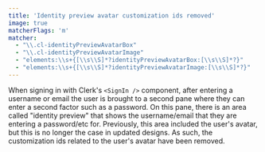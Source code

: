```yaml
---
title: 'Identity preview avatar customization ids removed'
image: true
matcherFlags: 'm'
matcher:
  - "\\.cl-identityPreviewAvatarBox"
  - "\\.cl-identityPreviewAvatarImage"
  - "elements:\\s+{[\\s\\S]*?identityPreviewAvatarBox:[\\s\\S]*?}"
  - "elements:\\s+{[\\s\\S]*?identityPreviewAvatarImage:[\\s\\S]*?}"
---
```


When signing in with Clerk's `<SignIn />` component, after entering a username or email the user is brought to a second pane where they can enter a second factor such as a password. On this pane, there is an area called "identity preview" that shows the username/email that they are entering a password/etc for. Previously, this area included the user's avatar, but this is no longer the case in updated designs. As such, the customization ids related to the user's avatar have been removed.
